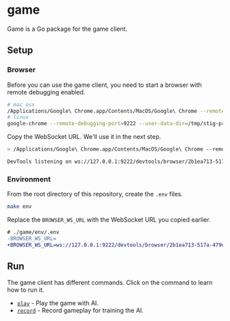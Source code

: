 # game

Game is a Go package for the game client.

## Setup

### Browser

Before you can use the game client, you need to start a browser with remote debugging enabled.

```bash
# mac osx
/Applications/Google\ Chrome.app/Contents/MacOS/Google\ Chrome --remote-debugging-port=9222 --user-data-dir=/tmp/stig-profile
# linux
google-chrome --remote-debugging-port=9222 --user-data-dir=/tmp/stig-profile
```

Copy the WebSocket URL. We'll use it in the next step.

```bash
> /Applications/Google\ Chrome.app/Contents/MacOS/Google\ Chrome --remote-debugging-port=9222 --user-data-dir=/tmp/stig-profile

DevTools listening on ws://127.0.0.1:9222/devtools/browser/2b1ea713-517a-479e-a17b-3958601b23fb
```

### Environment

From the root directory of this repository, create the `.env` files.

```bash
make env
```

Replace the `BROWSER_WS_URL` with the WebSocket URL you copied earlier.

```diff
# ./game/env/.env
-BROWSER_WS_URL=
+BROWSER_WS_URL=ws://127.0.0.1:9222/devtools/browser/2b1ea713-517a-479e-a17b-3958601b23fb
```

## Run

The game client has different commands. Click on the command to learn how to run it.

- [`play`][cmd-play] - Play the game with AI.
- [`record`][cmd-record] - Record gameplay for training the AI.

[cmd-play]: ./cmd/play
[cmd-record]: ./cmd/record
